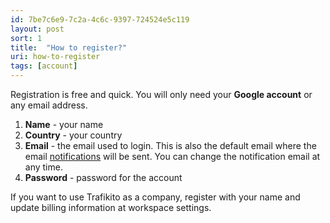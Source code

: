 ```yaml
---
id: 7be7c6e9-7c2a-4c6c-9397-724524e5c119
layout: post
sort: 1
title:  "How to register?"
uri: how-to-register
tags: [account]
---
```


Registration is free and quick. You will only need your **Google account** or any email address.

<!--more-->

1. **Name** - your name
2. **Country** - your country
3. **Email** - the email used to login. This is also the default email where the email [notifications](f7277d70-7b35-489b-b378-009a690e0a3f) will be sent. You can change the notification email at any time.
4. **Password** - password for the account

If you want to use Trafikito as a company, register with your name and update billing information at workspace settings.